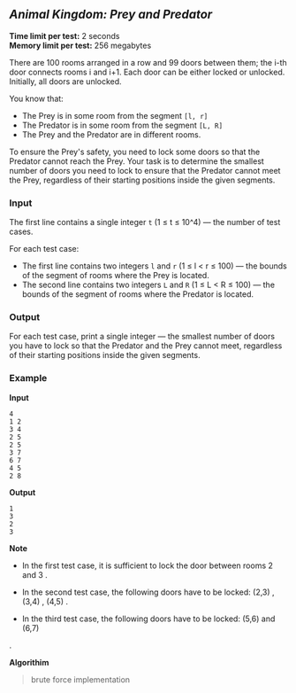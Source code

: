 




## *Animal Kingdom: Prey and Predator*

**Time limit per test:** 2 seconds  
**Memory limit per test:** 256 megabytes

There are 100 rooms arranged in a row and 99 doors between them; the i-th door connects rooms i and i+1. Each door can be either locked or unlocked. Initially, all doors are unlocked.

You know that:

- The Prey is in some room from the segment `[l, r]`
- The Predator is in some room from the segment `[L, R]`
- The Prey and the Predator are in different rooms.

To ensure the Prey's safety, you need to lock some doors so that the Predator cannot reach the Prey. Your task is to determine the smallest number of doors you need to lock to ensure that the Predator cannot meet the Prey, regardless of their starting positions inside the given segments.

### Input

The first line contains a single integer `t` (1 ≤ t ≤ 10^4) — the number of test cases.

For each test case:

- The first line contains two integers `l` and `r` (1 ≤ l < r ≤ 100) — the bounds of the segment of rooms where the Prey is located.
- The second line contains two integers `L` and `R` (1 ≤ L < R ≤ 100) — the bounds of the segment of rooms where the Predator is located.

### Output

For each test case, print a single integer — the smallest number of doors you have to lock so that the Predator and the Prey cannot meet, regardless of their starting positions inside the given segments.

### Example

**Input**
```
4
1 2
3 4
2 5
2 5
3 7
6 7
4 5
2 8

```

**Output**
```
1
3
2
3

```

**Note**

- In the first test case, it is sufficient to lock the door between rooms 2
 and 3
.

- In the second test case, the following doors have to be locked: (2,3)
, (3,4)
, (4,5)
.

- In the third test case, the following doors have to be locked: (5,6)
 and (6,7)

.

**Algorithim**
>brute force
 >implementation
